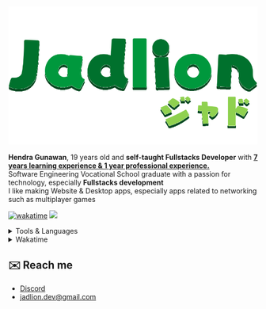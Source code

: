 
<p align="center">
  <a href="https://jad.li">
    <img alt="title" src="https://raw.githubusercontent.com/JadlionHD/JadlionHD/refs/heads/master/Jadlion_.svg" />
  </a>
</p>

**Hendra Gunawan**, 19 years old and **self-taught Fullstacks Developer** with **<ins>7 years learning experience & 1 year professional experience.</ins>**<br>
Software Engineering Vocational School graduate with a passion for technology, especially **Fullstacks development**<br>
I like making Website & Desktop apps, especially apps related to networking such as multiplayer games


[![wakatime](https://wakatime.com/badge/user/b3c0dabe-d2af-49ef-aa7c-5f6fe33b1ae9.svg)](https://wakatime.com/@JadlionHD)
![](https://komarev.com/ghpvc/?username=jadlionhd&label=Profile%20views&color=0e75b6&style=flat)
<!---
![](https://github-readme-stats.vercel.app/api/top-langs/?username=jadlionhd&layout=compact&theme=holi)

![](https://github-readme-stats.vercel.app/api?username=jadlionhd&layout=compact&theme=holi)
-->

<details>
  <summary>Tools & Languages</summary>
 
  [![](https://skillicons.dev/icons?i=js,ts,html,css,php,go,rust,java,cs,cpp,nodejs,bun,react,vue,nextjs,firebase,supabase,pnpm,sqlite,postgres,mysql,tailwind,vercel)](https://skillicons.dev)
</details>


<details>
  <summary>Wakatime</summary>
 
  [![wakatime](https://github-readme-stats.vercel.app/api/wakatime?username=jadlionhd&layout=compact&theme=holi)](https://wakatime.com/@JadlionHD)
</details>


## ✉️ Reach me
- [Discord](https://discord.gg/zCr2jeZ)
- [jadlion.dev@gmail.com](mailto:jadlion.dev@gmail.com)
